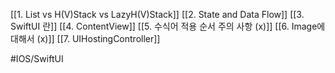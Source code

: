 [[1. List vs H(V)Stack vs LazyH(V)Stack]]
[[2. State and Data Flow]]
[[3. SwiftUI 란]]
[[4. ContentView]]
[[5. 수식어 적용 순서 주의 사항 (x)]]
[[6. Image에 대해서 (x)]]
[[7. UIHostingController]]

#IOS/SwiftUI 